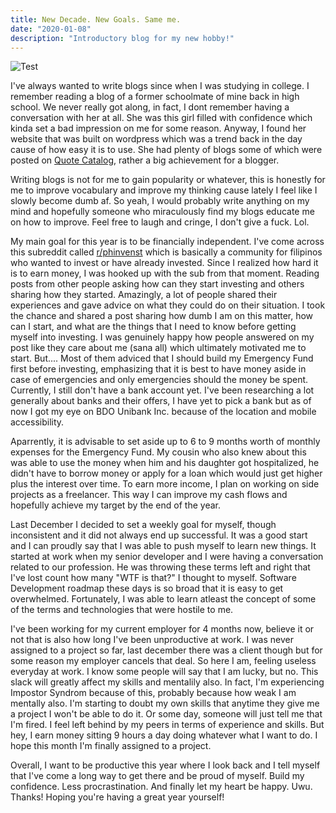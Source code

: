 ```yaml
---
title: New Decade. New Goals. Same me.
date: "2020-01-08"
description: "Introductory blog for my new hobby!"
---
```


![Test](https://images.unsplash.com/photo-1477738224882-4eba549a81ea?ixlib=rb-1.2.1&ixid=eyJhcHBfaWQiOjEyMDd9&auto=format&fit=crop&w=750&q=80)

I've always wanted to write blogs since when I was studying in college. I remember reading a blog of a former schoolmate of mine back in high school. We never really got along, in fact, I dont remember having a conversation with her at all. She was this girl filled with confidence which kinda set a bad impression on me for some reason. Anyway, I found her website that was built on wordpress which was a trend back in the day cause of how easy it is to use. She had plenty of blogs some of which were posted on [Quote Catalog](https://quotecatalog.com), rather a big achievement for a blogger. 

Writing blogs is not for me to gain popularity or whatever, this is honestly for me to improve vocabulary and improve my thinking cause lately I feel like I slowly become dumb af. So yeah, I would probably write anything on my mind and hopefully someone who miraculously find my blogs educate me on how to improve. Feel free to laugh and cringe, I don't give a fuck. Lol.

My main goal for this year is to be financially independent. I've come across this subreddit called [r/phinvenst](https://www.reddit.com/r/phinvest/) which is basically a community for filipinos who wanted to invest or have already invested. Since I realized how hard it is to earn money, I was hooked up with the sub from that moment. Reading posts from other people asking how can they start investing and others sharing how they started. Amazingly, a lot of people shared their experiences and gave advice on what they could do on their situation. I took the chance and shared a post sharing how dumb I am on this matter, how can I start, and what are the things that I need to know before getting myself into investing. I was genuinely happy how people answered on my post like they care about me (sana all) which ultimately motivated me to start. But.... Most of them adviced that I should build my Emergency Fund first before investing, emphasizing that it is best to have money aside in case of emergencies and only emergencies should the money be spent. Currently, I still don't have a bank account yet. I've been researching a lot generally about banks and their offers, I have yet to pick a bank but as of now I got my eye on BDO Unibank Inc. because of the location and mobile accessibility.

Aparrently, it is advisable to set aside up to 6 to 9 months worth of monthly expenses for the Emergency Fund. My cousin who also knew about this was able to use the money when him and his daughter got hospitalized, he didn't have to borrow money or apply for a loan which would just get higher plus the interest over time. To earn more income, I plan on working on side projects as a freelancer. This way I can improve my cash flows and hopefully achieve my target by the end of the year. 

Last December I decided to set a weekly goal for myself, though inconsistent and it did not always end up successful. It was a good start and I can proudly say that I was able to push myself to learn new things. It started at work when my senior developer and I were having a conversation related to our profession. He was throwing these terms left and right that I've lost count how many "WTF is that?" I thought to myself. Software Development roadmap these days is so broad that it is easy to get overwhelmed. Fortunately, I was able to learn atleast the concept of some of the terms and technologies that were hostile to me. 

I've been working for my current employer for 4 months now, believe it or not that is also how long I've been unproductive at work. I was never assigned to a project so far, last december there was a client though but for some reason my employer cancels that deal. So here I am, feeling useless everyday at work. I know some people will say that I am lucky, but no. This slack will greatly affect my skills and mentalily also. In fact, I'm experiencing Impostor Syndrom because of this, probably because how weak I am mentally also. I'm starting to doubt my own skills that anytime they give me a project I won't be able to do it. Or some day, someone will just tell me that I'm fired. I feel left behind by my peers in terms of experience and skills. But hey, I earn money sitting 9 hours a day doing whatever what I want to do. I hope this month I'm finally assigned to a project.

Overall, I want to be productive this year where I look back and I tell myself that I've come a long way to get there and be proud of myself. Build my confidence. Less procrastination. And finally let my heart be happy. Uwu. Thanks! Hoping you're having a great year yourself!